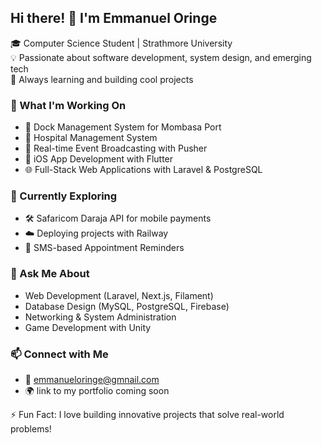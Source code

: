 ## Hi there! 👋 I'm Emmanuel Oringe

🎓 Computer Science Student | Strathmore University  
💡 Passionate about software development, system design, and emerging tech  
🚀 Always learning and building cool projects  

### 🔭 What I'm Working On
- 🚢 Dock Management System for Mombasa Port  
- 🏥 Hospital Management System  
- 🔄 Real-time Event Broadcasting with Pusher  
- 📱 iOS App Development with Flutter  
- 🌐 Full-Stack Web Applications with Laravel & PostgreSQL  

### 🌱 Currently Exploring
- 🛠️ Safaricom Daraja API for mobile payments  
- ☁️ Deploying projects with Railway  
- 📡 SMS-based Appointment Reminders  

### 💬 Ask Me About
- Web Development (Laravel, Next.js, Filament)  
- Database Design (MySQL, PostgreSQL, Firebase)  
- Networking & System Administration  
- Game Development with Unity  

### 📫 Connect with Me
- 📩 emmanueloringe@gmnail.com  
- 🌍 link to my portfolio coming soon 

⚡ Fun Fact: I love building innovative projects that solve real-world problems!  

